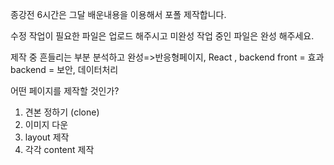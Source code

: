 종강전 6시간은 그달 배운내용을 이용해서 포폴 제작합니다. 

수정 작업이 필요한 파일은 업로드 해주시고
미완성 작업 중인 파일은 완성 해주세요.

제작 중 흔들리는 부분 분석하고 완성=>반응형페이지, React , backend 
front = 효과
backend = 보안, 데이터처리


어떤 페이지를 제작할 것인가?
1. 견본 정하기 (clone)
2. 이미지 다운 
3. layout 제작
4. 각각 content 제작 


